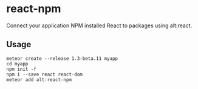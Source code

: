 # react-npm

Connect your application NPM installed React to packages using alt:react.

## Usage

```
meteor create --release 1.3-beta.11 myapp
cd myapp
npm init -f
npm i --save react react-dom
meteor add alt:react-npm
```

